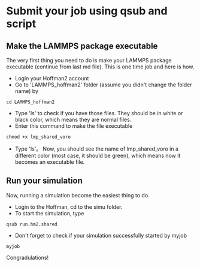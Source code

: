 # Submit your job using qsub and script

## Make the LAMMPS package executable 
The very first thing you need to do is make your LAMMPS package executable (continue from last md file). This is one time job and here is how. 

- Login your Hoffman2 account
- Go to 'LAMMPS_hoffman2' folder (assume you didn't change the folder name) by 
```
cd LAMMPS_hoffman2
```
- Type 'ls' to check if you have those files. They should be in white or black color, which means they are normal files.
- Enter this command to make the file executable
```
chmod +x lmp_shared_voro
```
- Type 'ls'。 Now, you should see the name of lmp_shared_voro in a different color (most case, it should be green), which means now it becomes an executable file.


## Run your simulation 
Now, running a simulation become the easiest thing to do.
- Login to the Hoffman, cd to the simu folder.
- To start the simulation, type
```
qsub run.hm2.shared
```
- Don't forget to check if your simulation successfully started by myjob
```
myjob
```

Congradulations!
